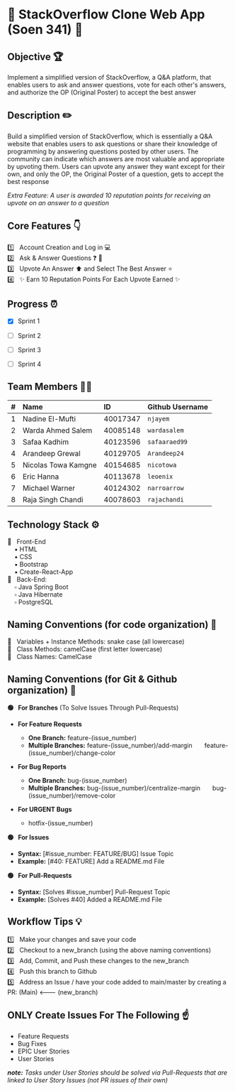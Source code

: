 # :wave: StackOverflow Clone Web App (Soen 341) :wave:

## Objective :trophy:

Implement a simplified version of StackOverflow, a Q&A platform, that enables users to ask and answer questions, vote for each other's answers, and authorize the OP (Original Poster) to accept the best answer


## Description :pencil2:

Build a simplified version of StackOverflow, which is essentially a Q&A website that enables users to ask questions or share their knowledge of programming by answering questions posted by other users.  The community can indicate which answers are most valuable and appropriate by upvoting them. Users can upvote any answer they want except for their own, and only the OP, the Original Poster of a question, gets to accept the best response

*Extra Feature: A user is awarded 10 reputation points for receiving an upvote on an answer to a question* 


## Core Features :point_down:	
:one: &nbsp; Account Creation and Log in :computer: <br>
:two: &nbsp; Ask & Answer Questions :question: :memo: <br>
:three: &nbsp; Upvote An Answer :arrow_up: and Select The Best Answer :star: <br>
:four: &nbsp; :sparkles: Earn 10 Reputation Points For Each Upvote Earned :sparkles:


## Progress :alarm_clock:

- [X]  Sprint 1
- [ ]  Sprint 2
- [ ]  Sprint 3
- [ ]  Sprint 4


## Team Members :technologist:

| #   | Name                 | ID        | Github Username     |
| --- | :------------------- | :-------- | :------------------ |
| 1   | Nadine El-Mufti      | 40017347  |  `njayem`           | 
| 2   | Warda Ahmed Salem    | 40085148  |  `wardasalem`       |
| 3   | Safaa Kadhim         | 40123596  |  `safaaraed99`      | 
| 4   | Arandeep Grewal      | 40129705  |  `Arandeep24`       |
| 5   | Nicolas Towa Kamgne  | 40154685  |  `nicotowa`         |
| 6   | Eric Hanna           | 40113678  |  `leoenix`          |
| 7   | Michael Warner       | 40124302  |  `narroarrow`       |
| 8   | Raja Singh Chandi    | 40078603  |  `rajachandi`       |


## Technology Stack :gear:

  :black_square_button: &nbsp; Front-End <br>
   &nbsp;&nbsp;&nbsp; :black_small_square: HTML <br>
   &nbsp;&nbsp;&nbsp; :black_small_square: CSS <br>
   &nbsp;&nbsp;&nbsp; :black_small_square: Bootstrap <br>
   &nbsp;&nbsp;&nbsp; :black_small_square: Create-React-App <br>
  :white_square_button: &nbsp; Back-End: <br>
   &nbsp;&nbsp;&nbsp; :white_small_square: Java Spring Boot <br>
   &nbsp;&nbsp;&nbsp; :white_small_square: Java Hibernate <br>
   &nbsp;&nbsp;&nbsp; :white_small_square: PostgreSQL <br>


## Naming Conventions (for code organization) :blue_book:

:small_blue_diamond: &nbsp; Variables + Instance Methods: snake case (all lowercase) <br>
:small_blue_diamond: &nbsp; Class Methods: camelCase (first letter lowercase) <br>
:small_blue_diamond: &nbsp; Class Names: CamelCase <br>


## Naming Conventions (for Git & Github organization) :green_book:

**:green_circle: &nbsp; For Branches** (To Solve Issues Through Pull-Requests) <br>

  * **For Feature Requests** 
    * **One Branch:**  feature-(issue_number) 
    * **Multiple Branches:** feature-(issue_number)/add-margin 
    &nbsp; &nbsp; &nbsp;     feature-(issue_number)/change-color <br>

  * **For Bug Reports** 
    * **One Branch:**  bug-(issue_number) 
    * **Multiple Branches:** bug-(issue_number)/centralize-margin 
    &nbsp; &nbsp; &nbsp;     bug-(issue_number)/remove-color <br>

  * **For URGENT Bugs** 
    * hotfix-(issue_number) <br>
  
**:green_circle: &nbsp; For Issues** <br>
   * **Syntax:** [#issue_number: FEATURE/BUG] Issue Topic <br>
   * **Example:** [#40: FEATURE] Add a README.md File <br>

**:green_circle: &nbsp; For Pull-Requests** <br>
   * **Syntax:** [Solves #issue_number] Pull-Request Topic <br>
   * **Example:** [Solves #40] Added a README.md File<br>


## Workflow Tips :bulb: 

:one: &nbsp; Make your changes and save your code <br>
:two: &nbsp; Checkout to a new_branch (using the above naming conventions) <br>
:three: &nbsp; Add, Commit, and Push these changes to the new_branch <br>
:four: &nbsp; Push this branch to Github <br>
:five: &nbsp; Address an Issue / have your code added to main/master by creating a PR: (Main) <--- (new_branch) <br>

## ONLY Create Issues For The Following :point_up:

- Feature Requests <br>
- Bug Fixes <br>
- EPIC User Stories <br>
- User Stories <br>

_**note:**_ _Tasks under User Stories should be solved via Pull-Requests that are linked to User Story Issues (not PR issues of their own)_
   

